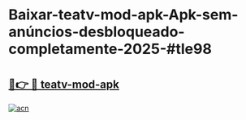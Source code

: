 # Baixar-teatv-mod-apk-Apk-sem-anúncios-desbloqueado-completamente-2025-#tle98

# <h2><a href="https://ainizakaria.my?title=teatv-mod-apk&ref=24M">🔗👉 🔴 teatv-mod-apk</a></h2>

[![acn](https://github.com/user-attachments/assets/0f9c940e-d8b0-45ae-aac7-cd30a18b3e1c)](https://ainizakaria.my?title=teatv-mod-apk&ref=24M)

